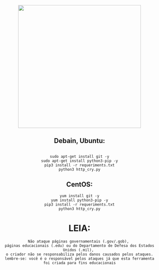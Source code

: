 
<div align=center>



<img src="https://github.com/user-attachments/assets/791d808b-40ba-43ec-8faf-20ffb6c629ab" width="400">



## Debain, Ubuntu:
```

sudo apt-get install git -y
sudo apt-get install python3-pip -y
pip3 install -r requeriments.txt
python3 http_cry.py
```
## CentOS:
```
yum install git -y
yum install python3-pip -y
pip3 install -r requeriments.txt
python3 http_cry.py
```

# LEIA:
```
Não ataque páginas governamentais (.gov/.gob), 
páginas educacionais (.edu) ou do Departamento de Defesa dos Estados Unidos (.mil), 
o criador não se responsabiliza pelos danos causados ​​pelos ataques.
lembre-se: você é o responsável pelos ataques já que esta ferramenta foi criada para fins educacionais
```
